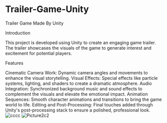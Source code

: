 # Trailer-Game-Unity
Trailer Game Made By Unity

Introduction

This project is developed using Unity to create an engaging game trailer. The trailer showcases the visuals of the game to generate interest and excitement for potential players.

Features

Cinematic Camera Work: Dynamic camera angles and movements to enhance the visual storytelling.
Visual Effects: Special effects like particle systems, lighting, and shaders to create a dramatic atmosphere.
Audio Integration: Synchronized background music and sound effects to complement the visuals and elevate the emotional impact.
Animation Sequences: Smooth character animations and transitions to bring the game world to life.
Editing and Post-Processing: Final touches added through Unity's post-processing stack to ensure a polished, professional look.
![cccc](https://github.com/user-attachments/assets/b56c9866-2eff-4df5-b4d9-a862c95c9df1)
![Picture2c2](https://github.com/user-attachments/assets/21d11dba-3830-48cd-ab5b-f9f40d784bf6)
